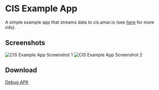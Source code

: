 # CIS Example App

A simple example app that streams data to cis.amar.io (see [here](https://github.com/yousefamar/cis-rest-server) for more info).

## Screenshots

![CIS Example App Screenshot 1](http://i.imgur.com/ITPwhhI.png "CIS Example App Screenshot 1")
![CIS Example App Screenshot 2](http://i.imgur.com/iYmvU9q.png "CIS Example App Screenshot 2")

## Download

[Debug APK](https://dl.dropboxusercontent.com/u/704818/Temp/app-debug.apk)

